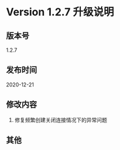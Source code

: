 # Version 1.2.7 升级说明                               

## 版本号

1.2.7

## 发布时间

2020-12-21


## 修改内容

1. 修复频繁创建关闭连接情况下的异常问题

## 其他
